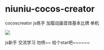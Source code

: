 # niuniu-cocos-creator
cocoscreator  js练手 加载动画音效基本比牌  单机

![](https://github.com/balckban/niuniu-cocos-creator/blob/master/1.gif)


js新手 交流学习 勿喷~~ 给个star吧~~~~~~